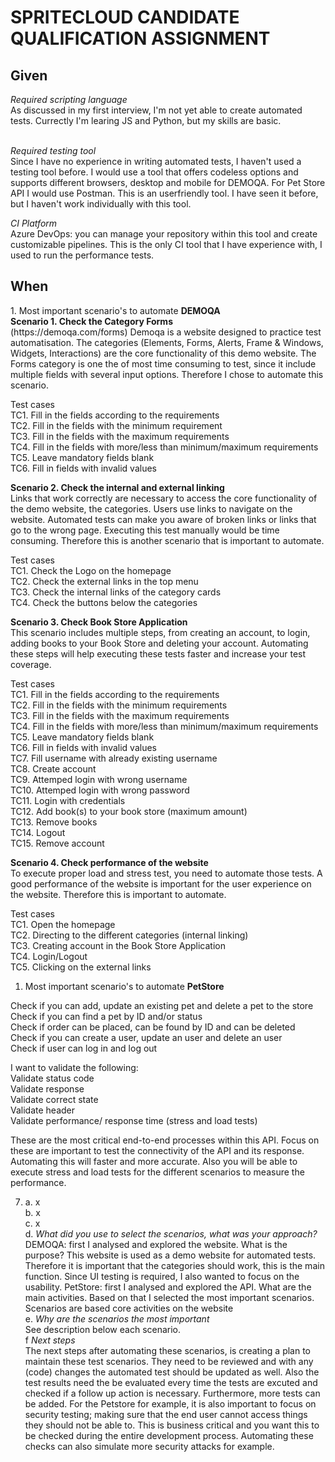 <h1>SPRITECLOUD CANDIDATE QUALIFICATION ASSIGNMENT</h1>

<h2>Given</h2>
<i>Required scripting language</i> </br>
As discussed in my first interview, I'm not yet able to create automated tests. Currectly I'm learing JS and Python, but my skills are basic.</br>
</br>

<i>Required testing tool</i> </br>
Since I have no experience in writing automated tests, I haven't used a testing tool before. I would use a tool that offers codeless options and supports different browsers, desktop and mobile for DEMOQA. 
For Pet Store API I would use Postman. This is an userfriendly tool. I have seen it before, but I haven't work individually with this tool. 

<i>CI Platform</i> </br>
Azure DevOps: you can manage your repository within this tool and create customizable pipelines. This is the only CI tool that I have experience with, I used to run the performance tests.


<h2>When</h2>
1. Most important scenario's to automate <b>DEMOQA</b> </br>
<b>Scenario 1. Check the Category Forms</b><br />
(https://demoqa.com/forms) Demoqa is a website designed to practice test automatisation. The categories (Elements, Forms, Alerts, Frame & Windows, Widgets, Interactions) are the core functionality of this demo website. The Forms category is one the of most time consuming to test, since it include multiple fields with several input options. Therefore I chose to automate this scenario.  

Test cases<br />
TC1. Fill in the fields according to the requirements<br />
TC2. Fill in the fields with the minimum requirement<br />
TC3. Fill in the fields with the maximum requirements <br />
TC4. Fill in the fields with more/less than minimum/maximum requirements<br />
TC5. Leave mandatory fields blank<br />
TC6. Fill in fields with invalid values<br />

**Scenario 2. Check the internal and external linking**   <br />
Links that work correctly are necessary to access the core functionality of the demo website, the categories. Users use links to navigate on the website. Automated tests can make you aware of broken links or links that go to the wrong page. Executing this test manually would be time consuming. Therefore this is another scenario that is important to automate.

Test cases<br />
TC1. Check the Logo on the homepage<br />
TC2. Check the external links in the top menu<br />
TC3. Check the internal links of the category cards<br />
TC4. Check the buttons below the categories<br />

**Scenario 3. Check Book Store Application**<br />
This scenario includes multiple steps, from creating an account, to login, adding books to your Book Store and deleting your account. Automating these steps will help executing these tests faster and increase your test coverage.

Test cases<br />
TC1. Fill in the fields according to the requirements<br />
TC2. Fill in the fields with the minimum requirements<br />
TC3. Fill in the fields with the maximum requirements <br />
TC4. Fill in the fields with more/less than minimum/maximum requirements<br />
TC5. Leave mandatory fields blank<br />
TC6. Fill in fields with invalid values<br />
TC7. Fill username with already existing username<br />
TC8. Create account<br />
TC9. Attemped login with wrong username<br />
TC10. Attemped login with wrong password<br />
TC11. Login with credentials<br />
TC12. Add book(s) to your book store (maximum amount)<br />
TC13. Remove books<br />
TC14. Logout<br />
TC15. Remove account<br />

**Scenario 4. Check performance of the website**<br />
To execute proper load and stress test, you need to automate those tests. A good performance of the website is important for the user experience on the website. Therefore this is important to automate. 

Test cases <br />
TC1. Open the homepage<br />
TC2. Directing to the different categories (internal linking)<br />
TC3. Creating account in the Book Store Application<br />
TC4. Login/Logout<br />
TC5. Clicking on the external links<br />


1. Most important scenario's to automate <b>PetStore</b> </br>

Check if you can add, update an existing pet and delete a pet to the store<br />
Check if you can find a pet by ID and/or status<br />
Check if order can be placed, can be found by ID and can be deleted<br />
Check if you can create a user, update an user and delete an user<br />
Check if user can log in and log out<br />

I want to validate the following:<br />
Validate status code<br />
Validate response<br />
Validate correct state<br />
Validate header<br />
Validate performance/ response time (stress and load tests)<br />

These are the most critical end-to-end processes within this API. Focus on these are important to test the connectivity of the API and its response.
Automating this will faster and more accurate. Also you will be able to execute stress and load tests for the different scenarios to measure the performance. <br />

7. a. x <br />
b. x <br />
c. x <br />
d. <i>What did you use to select the scenarios, what was your approach?</i><br />
DEMOQA: first I analysed and explored the website. What is the purpose? This website is used as a demo website for automated tests. Therefore it is important that the categories should work, this is the main function. Since UI testing is required, I also wanted to focus on the usability.
PetStore: first I analysed and explored the API. What are the main activities. Based on that I selected the most important scenarios. Scenarios are based core activities on the website<br />
e. <i>Why are the scenarios the most important</i><br />
See description below each scenario.<br />
f <i>Next steps</i><br />
The next steps after automating these scenarios, is creating a plan to maintain these test scenarios. They need to be reviewed and with any (code) changes the automated test should be updated as well. 
Also the test results need the be evaluated every time the tests are excuted and checked if a follow up action is necessary. 
Furthermore, more tests can be added. For the Petstore for example, it is also important to focus on security testing; making sure that  the end user cannot access things they should not be able to. This is business critical and you want this to be checked during the entire development process. Automating these checks can also simulate more security attacks for example.


